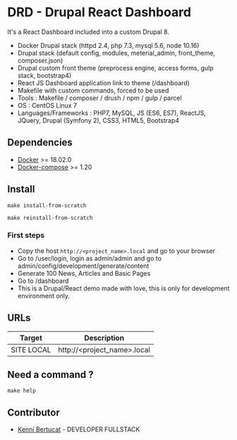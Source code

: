 # DRD - Drupal React Dashboard

It's a React Dashboard included into a custom Drupal 8.

- Docker Drupal stack (httpd 2.4, php 7.3, mysql 5.6, node 10.16)
- Drupal stack (default config, modules, meterial_admin, front_theme, composer.json)
- Drupal custom front theme (preprocess engine, access forms, gulp stack, bootstrap4)
- React JS Dashboard application link to theme (/dashboard)
- Makefile with custom commands, forced to be used
- Tools : Makefile / composer / drush / npm / gulp / parcel
- OS : CentOS Linux 7
- Languages/Frameworks : PHP7, MySQL, JS (ES6, ES7), ReactJS, JQuery, Drupal (Symfony 2), CSS3, HTML5, Bootstrap4

## Dependencies

* [Docker](https://docs.docker.com/installation/) >= 18.02.0
* [Docker-compose](https://docs.docker.com/compose/install/) >= 1.20

## Install

```
make install-from-scratch
```
```
make reinstall-from-scratch
```

### First steps

- Copy the host ```http://<project_name>.local``` and go to your browser
- Go to /user/login, login as admin/admin and go to admin/config/development/generate/content
- Generate 100 News, Articles and Basic Pages
- Go to /dashboard
- This is a Drupal/React demo made with love, this is only for development environment only.

## URLs

| Target  | Description |
|------|-------------|
| SITE LOCAL| http://<project_name>.local | 


## Need a command ?
```
make help
```


## Contributor
 - [Kenni Bertucat](https://github.com/bertuck) - DEVELOPER FULLSTACK
